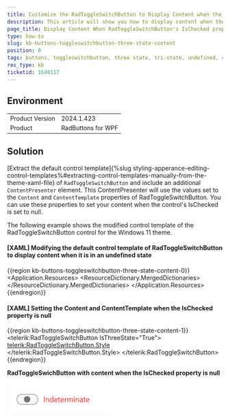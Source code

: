 ```yaml
---
title: Customize the RadToggleSwitchButton to Display Content when the IsChecked property is null
description: This article will show you how to display content when the RadToggleSwitchButton's IsChecked property is null.
page_title: Display Content When RadToggleSwitchButton's IsChecked property is null
type: how-to
slug: kb-buttons-toggleswitchbutton-three-state-content
position: 0
tags: buttons, toggleswitchbutton, three state, tri-state, undefined, content, state
res_type: kb
ticketid: 1649117
---
```


## Environment
<table>
	<tbody>
		<tr>
			<td>Product Version</td>
			<td>2024.1.423</td>
		</tr>
		<tr>
			<td>Product</td>
			<td>RadButtons for WPF</td>
		</tr>
	</tbody>
</table>

## Solution

[Extract the default control template]{%slug styling-apperance-editing-control-templates%#extracting-control-templates-manually-from-the-theme-xaml-file} of `RadToggleSwitchButton` and include an additional `ContentPresenter` element. This ContentPresenter will use the values set to the `Content` and `ContentTemplate` properties of RadToggleSwitchButton. You can use these properties to set your content when the control's IsChecked is set to null.

The following example shows the modified control template of the RadToggleSwitchButton control for the Windows 11 theme.

#### __[XAML] Modifying the default control template of RadToggleSwitchButton to display content when it is in an undefined state__
{{region kb-buttons-toggleswitchbutton-three-state-content-0}}
    <Application.Resources>
        <ResourceDictionary>
            <ResourceDictionary.MergedDictionaries>
                <ResourceDictionary Source="/Telerik.Windows.Themes.Windows11;component/Themes/System.Windows.xaml"/>
                <ResourceDictionary Source="/Telerik.Windows.Themes.Windows11;component/Themes/Telerik.Windows.Controls.xaml"/>
            </ResourceDictionary.MergedDictionaries>
            <Style x:Key="CustomToggleSwitchButtonStyle" TargetType="telerik:RadToggleSwitchButton" BasedOn="{StaticResource RadToggleSwitchButtonStyle}">
                <Setter Property="Template">
                    <Setter.Value>
                        <ControlTemplate TargetType="telerik:RadToggleSwitchButton">
                            <Grid>
                                <Border x:Name="FocusVisual" Style="{StaticResource FocusVisualBorderStyle}" CornerRadius="{TemplateBinding helpers:ThemeHelper.CornerRadius}"/>
                                <Grid Margin="{TemplateBinding helpers:ThemeHelper.FocusVisualMargin}">
                                    <Grid SnapsToDevicePixels="{TemplateBinding SnapsToDevicePixels}" MinHeight="{TemplateBinding MinHeight}" MinWidth="{TemplateBinding MinWidth}">
                                        <Grid.ColumnDefinitions>
                                            <ColumnDefinition Width="Auto"/>
                                            <ColumnDefinition Width="{Binding RelativeSource={RelativeSource TemplatedParent}, Path=TrackWidth}"/>
                                            <ColumnDefinition Width="Auto"/>
                                        </Grid.ColumnDefinitions>
                                        <ContentPresenter x:Name="UncheckedContent"
                                                          Grid.Column="2"
                                                          Margin="{TemplateBinding Padding}"
                                                          TextBlock.Foreground="{TemplateBinding Foreground}"
                                                          Content="{TemplateBinding UncheckedContent}"
                                                          ContentTemplate="{TemplateBinding UncheckedContentTemplate}"
                                                          HorizontalAlignment="{TemplateBinding HorizontalContentAlignment}"
                                                          VerticalAlignment="{TemplateBinding VerticalContentAlignment}"
                                                          ContentStringFormat="{TemplateBinding ContentStringFormat}"
                                                          RecognizesAccessKey="True"/>
                                        <Grid Grid.Column="1" SnapsToDevicePixels="True" Height="{TemplateBinding TrackHeight}">
                                            <Rectangle x:Name="TrackBackground"
                                                       RadiusX="9"
                                                       RadiusY="9"
                                                       Fill="{Binding RelativeSource={RelativeSource TemplatedParent}, Path=(helpers:ThemeHelper.CheckedBackgroundBrush)}"
                                                       Stroke="{Binding RelativeSource={RelativeSource TemplatedParent}, Path=(helpers:ThemeHelper.CheckedBrush)}"
                                                       StrokeThickness="{TemplateBinding BorderThickness}"
                                                       Opacity="0"/>
                                            <Rectangle x:Name="UncheckedTrackBackground"
                                                       RadiusX="9"
                                                       RadiusY="9"
                                                       Fill="{TemplateBinding Background}"
                                                       Stroke="{TemplateBinding BorderBrush}"
                                                       StrokeThickness="{TemplateBinding BorderThickness}"/>
                                            <Ellipse x:Name="PART_Thumb"
                                                     Fill="{telerik:Windows11Resource ResourceKey=AccentControlForegroundBrush}"
                                                     Width="{TemplateBinding ThumbWidth}"
                                                     Height="{TemplateBinding ThumbHeight}"
                                                     HorizontalAlignment="Left"
                                                     RenderTransformOrigin="0.5,0.5"
                                                     Margin="3 0">
                                                <Ellipse.RenderTransform>
                                                    <TranslateTransform X="0" Y="0"/>
                                                </Ellipse.RenderTransform>
                                            </Ellipse>
                                        </Grid>
                                        <ContentPresenter x:Name="CheckedContent"
                                                          Grid.Column="2"
                                                          Margin="{TemplateBinding Padding}"
                                                          TextBlock.Foreground="{TemplateBinding Foreground}"
                                                          Content="{TemplateBinding CheckedContent}"
                                                          ContentTemplate="{TemplateBinding CheckedContentTemplate}"
                                                          VerticalAlignment="{TemplateBinding VerticalContentAlignment}"
                                                          ContentStringFormat="{TemplateBinding ContentStringFormat}"
                                                          HorizontalAlignment="{TemplateBinding HorizontalContentAlignment}"
                                                          RecognizesAccessKey="True"/>
                                        <!--Additional ContentPresenter for the undefined state-->
                                        <ContentPresenter x:Name="UndefinedContent"
                                                          Grid.Column="2"
                                                          Margin="{TemplateBinding Padding}"
                                                          TextBlock.Foreground="{TemplateBinding Foreground}"
                                                          Content="{TemplateBinding Content}"
                                                          ContentTemplate="{TemplateBinding ContentTemplate}"
                                                          VerticalAlignment="{TemplateBinding VerticalContentAlignment}"
                                                          ContentStringFormat="{TemplateBinding ContentStringFormat}"
                                                          HorizontalAlignment="{TemplateBinding HorizontalContentAlignment}"
                                                          RecognizesAccessKey="True"/>
                                    </Grid>
                                </Grid>
                            </Grid>
                            <ControlTemplate.Triggers>
                                <MultiTrigger>
                                    <MultiTrigger.Conditions>
                                        <Condition Property="IsKeyboardFocused" Value="True"/>
                                        <Condition Property="IsEnabled" Value="True"/>
                                        <Condition Property="IsMouseOver" Value="False"/>
                                        <Condition Property="IsPressed" Value="False"/>
                                    </MultiTrigger.Conditions>
                                    <Setter TargetName="FocusVisual" Property="Opacity" Value="1"/>
                                </MultiTrigger>
                                <MultiDataTrigger>
                                    <MultiDataTrigger.Conditions>
                                        <Condition Value="True">
                                            <Condition.Binding>
                                                <MultiBinding Converter="{StaticResource MultiBindingBooleanOrConverter}" Mode="OneWay">
                                                    <Binding
                                                    Path="IsChecked"
                                                    RelativeSource="{RelativeSource Self}"
                                                    Mode="OneWay"
                                                    Converter="{StaticResource LocalCheckedOrIndeterminateBooleanConverter}"
                                                    ConverterParameter="False"/>
                                                    <Binding
                                                    Path="IsChecked"
                                                    RelativeSource="{RelativeSource Self}"
                                                    Mode="OneWay"
                                                    Converter="{StaticResource LocalCheckedOrIndeterminateBooleanConverter}"
                                                    ConverterParameter="{x:Null}"/>
                                                </MultiBinding>
                                            </Condition.Binding>
                                        </Condition>
                                    </MultiDataTrigger.Conditions>
                                    <Setter TargetName="PART_Thumb" Property="Fill" Value="{telerik:Windows11Resource ResourceKey=IconBrush}"/>
                                    <Setter TargetName="PART_Thumb" Property="Opacity" Value="0.6"/>
                                </MultiDataTrigger>
                                <MultiDataTrigger>
                                    <MultiDataTrigger.Conditions>
                                        <Condition Binding="{Binding RelativeSource={RelativeSource Self}, Path=IsChecked}" Value="False"/>
                                        <Condition Value="True">
                                            <Condition.Binding>
                                                <MultiBinding Converter="{StaticResource MultiBindingBooleanOrConverter}" Mode="OneWay">
                                                    <Binding
                                                    Path="IsMouseOver"
                                                    RelativeSource="{RelativeSource Self}"
                                                    Mode="OneWay"
                                                    Converter="{StaticResource LocalMouseOverOrPressedBooleanConverter}"
                                                    ConverterParameter="True"/>
                                                    <Binding Path="IsPressed" RelativeSource="{RelativeSource Self}" Mode="OneWay" Converter="{StaticResource   LocalMouseOverOrPressedBooleanConverter}" ConverterParameter="True"/>
                                                </MultiBinding>
                                            </Condition.Binding>
                                        </Condition>
                                    </MultiDataTrigger.Conditions>
                                    <Setter TargetName="PART_Thumb" Property="Opacity" Value="0.8"/>
                                </MultiDataTrigger>
                                <Trigger Property="IsMouseOver" Value="True">
                                    <Setter TargetName="TrackBackground" Property="Fill" Value="{Binding RelativeSource={RelativeSource TemplatedParent}, Path=(helpers:ThemeHelper.    MouseOverBackgroundBrush)}"/>
                                    <Setter TargetName="TrackBackground" Property="Stroke" Value="{Binding RelativeSource={RelativeSource TemplatedParent}, Path=(helpers:ThemeHelper.  MouseOverBrush)}"/>
                                    <Setter TargetName="UncheckedTrackBackground" Property="Fill" Value="{telerik:Windows11Resource ResourceKey=SecondaryBackgroundBrush}"/>
                                    <Trigger.EnterActions>
                                        <BeginStoryboard Name="ExpandThumbSizeTo14x14" Storyboard="{StaticResource ButtonMouseOverStoryboard}"/>
                                    </Trigger.EnterActions>
                                    <Trigger.ExitActions>
                                        <RemoveStoryboard BeginStoryboardName="ExpandThumbSizeTo14x14"/>
                                    </Trigger.ExitActions>
                                </Trigger>
                                <Trigger Property="IsChecked" Value="True">
                                    <Setter TargetName="TrackBackground" Property="Opacity" Value="1"/>
                                    <Setter TargetName="UncheckedTrackBackground" Property="Opacity" Value="0"/>
                                </Trigger>
                                <Trigger Property="IsChecked" Value="{x:Null}">
                                    <Setter TargetName="TrackBackground" Property="Opacity" Value="0"/>
                                    <Setter TargetName="UncheckedTrackBackground" Property="Opacity" Value="1"/>
                                    <!--Control the visibility of the UndefinedContent element-->
                                    <Setter TargetName="UndefinedContent" Property="Visibility" Value="Visible"/>
                                </Trigger>
                                <Trigger Property="IsPressed" Value="True">
                                    <Setter TargetName="TrackBackground" Property="Fill" Value="{Binding RelativeSource={RelativeSource TemplatedParent}, Path=(helpers:ThemeHelper.    PressedBackgroundBrush)}"/>
                                    <Setter TargetName="TrackBackground" Property="Stroke" Value="{Binding RelativeSource={RelativeSource TemplatedParent}, Path=(helpers:ThemeHelper.PressedBrush)}    "/>
                                    <Setter TargetName="UncheckedTrackBackground" Property="Fill" Value="{telerik:Windows11Resource ResourceKey=SubtleBrush}"/>
                                    <Trigger.EnterActions>
                                        <BeginStoryboard Name="ExpandThumbSizeTo16x14" Storyboard="{StaticResource ButtonPressedStoryboard}"/>
                                    </Trigger.EnterActions>
                                    <Trigger.ExitActions>
                                        <RemoveStoryboard BeginStoryboardName="ExpandThumbSizeTo16x14"/>
                                    </Trigger.ExitActions>
                                </Trigger>
                                <Trigger Property="IsEnabled" Value="False">
                                    <Setter TargetName="CheckedContent" Property="Opacity" Value="{telerik:Windows11Resource ResourceKey=DisabledOpacity}"/>
                                    <Setter TargetName="UncheckedContent" Property="Opacity" Value="{telerik:Windows11Resource ResourceKey=DisabledOpacity}"/>
                                    <Setter TargetName="PART_Thumb" Property="Opacity" Value="0.44"/>
                                    <Setter TargetName="CheckedContent" Property="TextBlock.Foreground" Value="{Binding RelativeSource={RelativeSource TemplatedParent}, Path=(helpers:ThemeHelper. DisabledForegroundBrush)}"/>
                                    <Setter TargetName="UncheckedContent" Property="TextBlock.Foreground" Value="{Binding RelativeSource={RelativeSource TemplatedParent}, Path=    (helpers:ThemeHelper.DisabledForegroundBrush)}"/>
                                    <Setter TargetName="PART_Thumb" Property="Fill" Value="{Binding RelativeSource={RelativeSource TemplatedParent}, Path=(helpers:ThemeHelper. DisabledForegroundBrush)}"/>
                                    <Setter TargetName="UncheckedTrackBackground" Property="Fill" Value="{Binding RelativeSource={RelativeSource TemplatedParent}, Path=(helpers:ThemeHelper.   DisabledBackgroundBrush)}"/>
                                    <Setter TargetName="UncheckedTrackBackground" Property="Stroke" Value="{Binding RelativeSource={RelativeSource TemplatedParent}, Path=(helpers:ThemeHelper. DisabledBrush)}"/>
                                </Trigger>
                                <MultiDataTrigger>
                                    <MultiDataTrigger.Conditions>
                                        <Condition Binding="{Binding RelativeSource={RelativeSource Self}, Path=IsChecked}" Value="True"/>
                                        <Condition Value="True">
                                            <Condition.Binding>
                                                <MultiBinding Converter="{StaticResource MultiBindingBooleanOrConverter}" Mode="OneWay">
                                                    <Binding Path="ContentPosition" RelativeSource="{RelativeSource Self}" Mode="OneWay" Converter="{StaticResource EnumToBooleanConverter}"    ConverterParameter="Left"/>
                                                    <Binding Path="ContentPosition" RelativeSource="{RelativeSource Self}" Mode="OneWay" Converter="{StaticResource EnumToBooleanConverter}"    ConverterParameter="Right"/>
                                                </MultiBinding>
                                            </Condition.Binding>
                                        </Condition>
                                    </MultiDataTrigger.Conditions>
                                    <Setter TargetName="UncheckedContent" Property="Visibility" Value="Hidden"/>
                                </MultiDataTrigger>
                                <MultiDataTrigger>
                                    <MultiDataTrigger.Conditions>
                                        <Condition Binding="{Binding RelativeSource={RelativeSource Self}, Path=IsChecked}" Value="False"/>
                                        <Condition Value="True">
                                            <Condition.Binding>
                                                <MultiBinding Converter="{StaticResource MultiBindingBooleanOrConverter}" Mode="OneWay">
                                                    <Binding Path="ContentPosition" RelativeSource="{RelativeSource Self}" Mode="OneWay" Converter="{StaticResource EnumToBooleanConverter}"    ConverterParameter="Left"/>
                                                    <Binding Path="ContentPosition" RelativeSource="{RelativeSource Self}" Mode="OneWay" Converter="{StaticResource EnumToBooleanConverter}"    ConverterParameter="Right"/>
                                                </MultiBinding>
                                            </Condition.Binding>
                                        </Condition>
                                    </MultiDataTrigger.Conditions>
                                    <Setter TargetName="CheckedContent" Property="Visibility" Value="Hidden"/>
                                </MultiDataTrigger>
                                <MultiDataTrigger>
                                    <MultiDataTrigger.Conditions>
                                        <Condition Binding="{Binding RelativeSource={RelativeSource Self}, Path=IsChecked}" Value="{x:Null}"/>
                                        <Condition Value="True">
                                            <Condition.Binding>
                                                <MultiBinding Converter="{StaticResource MultiBindingBooleanOrConverter}" Mode="OneWay">
                                                    <Binding Path="ContentPosition" RelativeSource="{RelativeSource Self}" Mode="OneWay" Converter="{StaticResource EnumToBooleanConverter}"    ConverterParameter="Left"/>
                                                    <Binding Path="ContentPosition" RelativeSource="{RelativeSource Self}" Mode="OneWay" Converter="{StaticResource EnumToBooleanConverter}"    ConverterParameter="Right"/>
                                                </MultiBinding>
                                            </Condition.Binding>
                                        </Condition>
                                    </MultiDataTrigger.Conditions>
                                    <Setter TargetName="CheckedContent" Property="Visibility" Value="Hidden"/>
                                    <Setter TargetName="UncheckedContent" Property="Visibility" Value="Hidden"/>
                                </MultiDataTrigger>
                                <Trigger Property="ContentPosition" Value="Left">
                                    <Setter TargetName="CheckedContent" Property="Grid.Column" Value="0"/>
                                    <Setter TargetName="UncheckedContent" Property="Grid.Column" Value="0"/>
                                    <Setter Property="HorizontalContentAlignment" Value="Right"/>
                                </Trigger>
                                <Trigger Property="ContentPosition" Value="Both">
                                    <Setter TargetName="UncheckedContent" Property="Grid.Column" Value="0"/>
                                    <Setter TargetName="CheckedContent" Property="Grid.Column" Value="2"/>
                                    <Setter TargetName="CheckedContent" Property="HorizontalAlignment" Value="Right"/>
                                </Trigger>
                            </ControlTemplate.Triggers>
                        </ControlTemplate>
                    </Setter.Value>
                </Setter>
            </Style>
        </ResourceDictionary>
    </Application.Resources>
{{endregion}}

#### __[XAML] Setting the Content and ContentTemplate when the IsChecked property is null__
{{region kb-buttons-toggleswitchbutton-three-state-content-1}}
    <telerik:RadToggleSwitchButton IsThreeState="True">
        <telerik:RadToggleSwitchButton.Style>
            <Style TargetType="telerik:RadToggleSwitchButton" BasedOn="{StaticResource CustomToggleSwitchButtonStyle}">
                <Setter Property="CheckedContent" Value="Checked"/>
                <Setter Property="UncheckedContent" Value="Unchecked"/>
                <Style.Triggers>
                    <Trigger Property="IsChecked" Value="{x:Null}">
                        <Setter Property="Content" Value="Indeterminate"/>
                        <Setter Property="ContentTemplate">
                            <Setter.Value>
                                <DataTemplate>
                                    <TextBlock Text="{Binding}" Foreground="Red"/>
                                </DataTemplate>
                            </Setter.Value>
                        </Setter>
                    </Trigger>
                </Style.Triggers>
            </Style>
        </telerik:RadToggleSwitchButton.Style>
    </telerik:RadToggleSwitchButton>
{{endregion}}

__RadToggleSwichButton with content when the IsChecked property is null__

![RadToggleSwichButton with content when the IsChecked property is null](images/kb-buttons-toggleswitchbutton-three-state-content-0.png)
